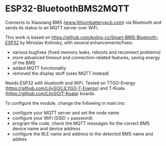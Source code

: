 # ESP32-BluetoothBMS2MQTT

Connects to Xiaoxiang BMS (www.lithiumbatterypcb.com) via Bluetooth and sends its status to an MQTT server over WiFi.

This work is based on https://github.com/kolins-cz/Smart-BMS-Bluetooth-ESP32 by Miroslav Kolinsky, with several enhancements/fixes:
* various bugfixes (fixed memory leaks, reboots and reconnect problems)
* more advanced timeout and connection-related features, saving energy of the BMS
* added MQTT functionality
* removed the display stuff (uses MQTT instead)

Needs ESP32 with bluetooth and WiFi.
Tested on TTGO-Energy (https://github.com/LilyGO/LILYGO-T-Energy) and T-Koala (https://github.com/LilyGO/T-Koala) boards.

To configure the module, change the following in main.ino:
- configure your MQTT server and set the node name
- configure your WiFi (SSID + password)
- program the code, check the MQTT messages for the correct BMS device name and device address
- configure the BLE name and address to the detected BMS name and addres
